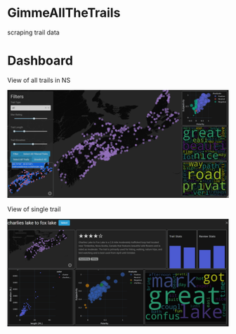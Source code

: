 # GimmeAllTheTrails
scraping trail data

# Dashboard

View of all trails in NS

![GLOBAL](img/Global.png)


View of single trail

![LOCAL](img/Local.png)



